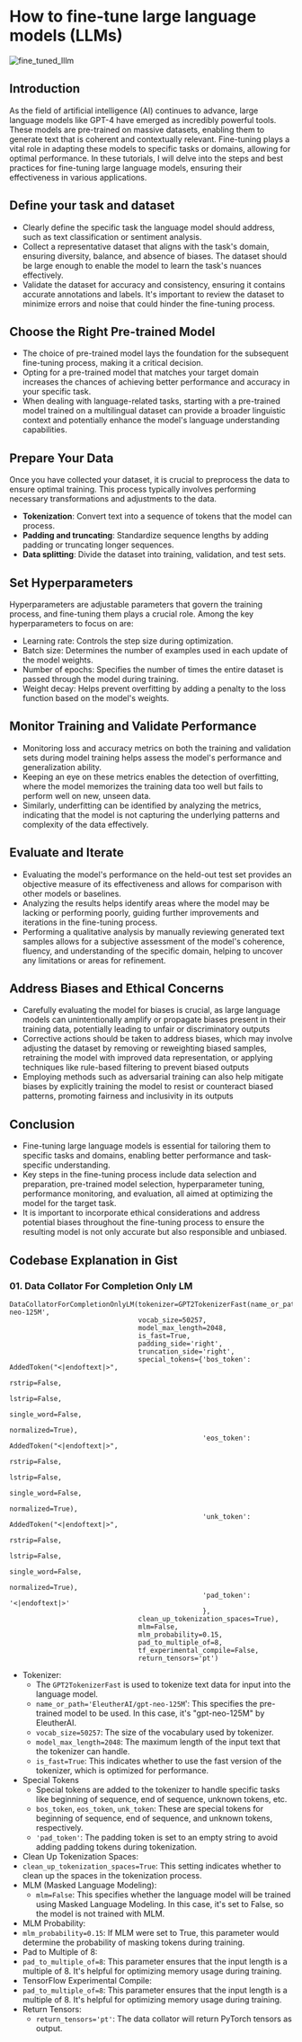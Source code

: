 # How to fine-tune large language models (LLMs)

![fine_tuned_lllm](https://github.com/ghimiresunil/Custom-Large-Language-Model/assets/40186859/4b573f5a-a977-4c2e-a03f-9142aa856d00)

## Introduction

As the field of artificial intelligence (AI) continues to advance, large language models like GPT-4 have emerged as incredibly powerful tools. These models are pre-trained on massive datasets, enabling them to generate text that is coherent and contextually relevant. Fine-tuning plays a vital role in adapting these models to specific tasks or domains, allowing for optimal performance. In these tutorials, I will delve into the steps and best practices for fine-tuning large language models, ensuring their effectiveness in various applications.

## Define your task and dataset
- Clearly define the specific task the language model should address, such as text classification or sentiment analysis.
- Collect a representative dataset that aligns with the task's domain, ensuring diversity, balance, and absence of biases. The dataset should be large enough to enable the model to learn the task's nuances effectively.
- Validate the dataset for accuracy and consistency, ensuring it contains accurate annotations and labels. It's important to review the dataset to minimize errors and noise that could hinder the fine-tuning process.

## Choose the Right Pre-trained Model
- The choice of pre-trained model lays the foundation for the subsequent fine-tuning process, making it a critical decision.
- Opting for a pre-trained model that matches your target domain increases the chances of achieving better performance and accuracy in your specific task.
- When dealing with language-related tasks, starting with a pre-trained model trained on a multilingual dataset can provide a broader linguistic context and potentially enhance the model's language understanding capabilities.

## Prepare Your Data
Once you have collected your dataset, it is crucial to preprocess the data to ensure optimal training. This process typically involves performing necessary transformations and adjustments to the data.
- **Tokenization**: Convert text into a sequence of tokens that the model can process.
- **Padding and truncating**: Standardize sequence lengths by adding padding or truncating longer sequences.
- **Data splitting**: Divide the dataset into training, validation, and test sets.

## Set Hyperparameters
Hyperparameters are adjustable parameters that govern the training process, and fine-tuning them plays a crucial role. Among the key hyperparameters to focus on are:
- Learning rate: Controls the step size during optimization.
- Batch size: Determines the number of examples used in each update of the model weights.
- Number of epochs: Specifies the number of times the entire dataset is passed through the model during training.
- Weight decay: Helps prevent overfitting by adding a penalty to the loss function based on the model's weights.

## Monitor Training and Validate Performance
- Monitoring loss and accuracy metrics on both the training and validation sets during model training helps assess the model's performance and generalization ability.
- Keeping an eye on these metrics enables the detection of overfitting, where the model memorizes the training data too well but fails to perform well on new, unseen data.
- Similarly, underfitting can be identified by analyzing the metrics, indicating that the model is not capturing the underlying patterns and complexity of the data effectively.

## Evaluate and Iterate
- Evaluating the model's performance on the held-out test set provides an objective measure of its effectiveness and allows for comparison with other models or baselines.
- Analyzing the results helps identify areas where the model may be lacking or performing poorly, guiding further improvements and iterations in the fine-tuning process.
- Performing a qualitative analysis by manually reviewing generated text samples allows for a subjective assessment of the model's coherence, fluency, and understanding of the specific domain, helping to uncover any limitations or areas for refinement.

## Address Biases and Ethical Concerns
- Carefully evaluating the model for biases is crucial, as large language models can unintentionally amplify or propagate biases present in their training data, potentially leading to unfair or discriminatory outputs
- Corrective actions should be taken to address biases, which may involve adjusting the dataset by removing or reweighting biased samples, retraining the model with improved data representation, or applying techniques like rule-based filtering to prevent biased outputs
- Employing methods such as adversarial training can also help mitigate biases by explicitly training the model to resist or counteract biased patterns, promoting fairness and inclusivity in its outputs

## Conclusion
- Fine-tuning large language models is essential for tailoring them to specific tasks and domains, enabling better performance and task-specific understanding.
- Key steps in the fine-tuning process include data selection and preparation, pre-trained model selection, hyperparameter tuning, performance monitoring, and evaluation, all aimed at optimizing the model for the target task.
- It is important to incorporate ethical considerations and address potential biases throughout the fine-tuning process to ensure the resulting model is not only accurate but also responsible and unbiased.


## Codebase Explanation in Gist

### 01. Data Collator For Completion Only LM
```
DataCollatorForCompletionOnlyLM(tokenizer=GPT2TokenizerFast(name_or_path='EleutherAI/gpt-neo-125M',
                                vocab_size=50257,
                                model_max_length=2048,
                                is_fast=True,
                                padding_side='right',
                                truncation_side='right',
                                special_tokens={'bos_token': AddedToken("<|endoftext|>",
                                                              rstrip=False,
                                                              lstrip=False,
                                                              single_word=False,
                                                              normalized=True),
                                                'eos_token': AddedToken("<|endoftext|>",
                                                              rstrip=False,
                                                              lstrip=False,
                                                              single_word=False,
                                                              normalized=True),
                                                'unk_token': AddedToken("<|endoftext|>",
                                                              rstrip=False,
                                                              lstrip=False,
                                                              single_word=False,
                                                              normalized=True),
                                                'pad_token': '<|endoftext|>'
                                                },
                                clean_up_tokenization_spaces=True),
                                mlm=False,
                                mlm_probability=0.15,
                                pad_to_multiple_of=8,
                                tf_experimental_compile=False,
                                return_tensors='pt')
```
- Tokenizer:
  - The `GPT2TokenizerFast` is used to tokenize text data for input into the language model.
  - `name_or_path='EleutherAI/gpt-neo-125M`': This specifies the pre-trained model to be used. In this case, it's "gpt-neo-125M" by EleutherAI.
  - `vocab_size=50257`: The size of the vocabulary used by tokenizer.
  - `model_max_length=2048`: The maximum length of the input text that the tokenizer can handle.
  - `is_fast=True`: This indicates whether to use the fast version of the tokenizer, which is optimized for performance.
- Special Tokens
  -  Special tokens are added to the tokenizer to handle specific tasks like beginning of sequence, end of sequence, unknown tokens, etc.
  -  `bos_token`, `eos_token`, `unk_token`: These are special tokens for beginning of sequence, end of sequence, and unknown tokens, respectively.
  -  `'pad_token'`: The padding token is set to an empty string to avoid adding padding tokens during tokenization.
-  Clean Up Tokenization Spaces:
  -  `clean_up_tokenization_spaces=True`: This setting indicates whether to clean up the spaces in the tokenization process.
- MLM (Masked Language Modeling):
  - `mlm=False`: This specifies whether the language model will be trained using Masked Language Modeling. In this case, it's set to False, so the model is not trained with MLM.
-  MLM Probability:
  - `mlm_probability=0.15`: If MLM were set to True, this parameter would determine the probability of masking tokens during training.
-  Pad to Multiple of 8:
  - `pad_to_multiple_of=8`: This parameter ensures that the input length is a multiple of 8. It's helpful for optimizing memory usage during training.
-   TensorFlow Experimental Compile:
  - `pad_to_multiple_of=8`: This parameter ensures that the input length is a multiple of 8. It's helpful for optimizing memory usage during training.
- Return Tensors:
  - `return_tensors='pt'`: The data collator will return PyTorch tensors as output.

